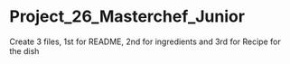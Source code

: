 # Project_26_Masterchef_Junior
Create 3 files, 1st for README, 2nd for ingredients and 3rd for Recipe for the dish

